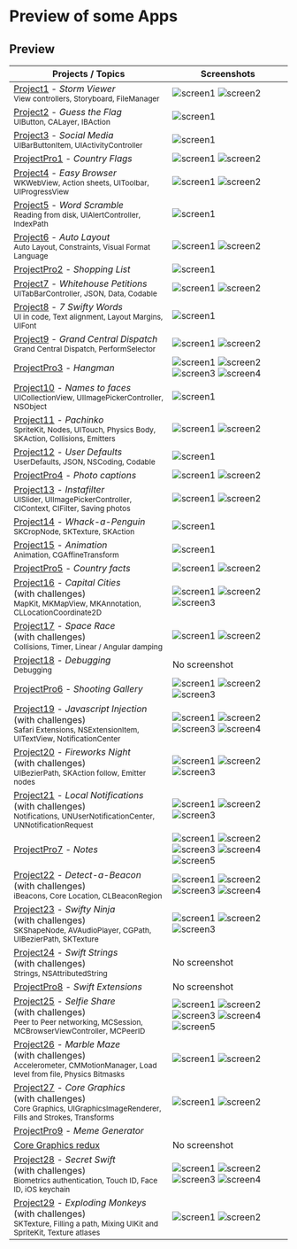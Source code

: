 # Preview of some Apps

## Preview

Projects / Topics                                                                                                                                                            | Screenshots
---                                                                                                                                                                          |---
[Project1](Project1) - *Storm Viewer*                                      <br/><sub> View controllers, Storyboard, FileManager                               </sub> | ![screen1](screenshots/project1SS1.png) ![screen2](screenshots/project1SS2.png) |
[Project2](Project2) - *Guess the Flag*                                        <br/><sub> UIButton, CALayer, IBAction                                             </sub> | ![screen1](screenshots/project2SS1.png) |
[Project3](Project3) - *Social Media*                  <br/><sub> UIBarButtonItem, UIActivityController                                   </sub> | ![screen1](screenshots/project3SS1.png) |
[ProjectPro1](ProjectPro1) - *Country Flags*                                 <br/><sub>                                                                         </sub> | ![screen1](screenshots/projectPro1SS1.png) ![screen2](screenshots/projectPro1SS1.png) |
[Project4](Project4) - *Easy Browser*                                        <br/><sub> WKWebView, Action sheets, UIToolbar, UIProgressView                     </sub> | ![screen1](screenshots/project3SS1.png) ![screen2](screenshots/project4SS2.png) |
[Project5](Project5) - *Word Scramble*                                      <br/><sub> Reading from disk, UIAlertController, IndexPath                         </sub> | ![screen1](screenshots/project5SS1.png) |
[Project6](Project6) - *Auto Layout*                                     <br/><sub> Auto Layout, Constraints, Visual Format Language                        </sub> | ![screen1](screenshots/project6SS1.png) ![screen2](screenshots/project6SS2.png) |
[ProjectPro2](ProjectPro2) - *Shopping List*                                 <br/><sub>                                                                         </sub> | ![screen1](screenshots/projectPro2SS1.png) |
[Project7](Project7) - *Whitehouse Petitions*                                        <br/><sub> UITabBarController, JSON, Data, Codable                                 </sub> | ![screen1](screenshots/project7SS1.png) ![screen2](screenshots/project7SS2.png) |
[Project8](Project8) - *7 Swifty Words*                                        <br/><sub> UI in code, Text alignment, Layout Margins, UIFont                      </sub> | ![screen1](screenshots/project8SS1.png) |
[Project9](Project9) - *Grand Central Dispatch*                                        <br/><sub> Grand Central Dispatch, PerformSelector                                 </sub> | ![screen1](screenshots/project9SS1.png) ![screen2](screenshots/project9SS2.png) |
[ProjectPro3](ProjectPro3) - *Hangman*                                <br/><sub>                                                                         </sub> | ![screen1](12-Milestone-Projects7-9/screenshots/small/screen01.png) ![screen2](12-Milestone-Projects7-9/screenshots/small/screen02.png) ![screen3](12-Milestone-Projects7-9/screenshots/small/screen03.png) ![screen4](12-Milestone-Projects7-9/screenshots/small/screen04.png) |
[Project10](Project10) - *Names to faces*                           <br/><sub> UICollectionView, UIImagePickerController, NSObject                     </sub> | ![screen1](screenshots/project10SS1.png) |
[Project11](Project11) - *Pachinko*                                      <br/><sub> SpriteKit, Nodes, UITouch, Physics Body, SKAction, Collisions, Emitters </sub> | ![screen1](screenshots/project11SS1.png) ![screen2](screenshots/project11SS1.png) |
[Project12](Project12) - *User Defaults*                                 <br/><sub> UserDefaults, JSON, NSCoding, Codable                                            </sub> | ![screen1](screenshots/project12SS1.png) |
[ProjectPro4](ProjectPro4) - *Photo captions*                             <br/><sub>                                                                         </sub> | ![screen1](screenshots/projectPro4SS1.png) ![screen2](screenshots/projectPro4SS1.png) |
[Project13](Project13) - *Instafilter*                                     <br/><sub> UISlider, UIImagePickerController, CIContext, CIFilter, Saving photos   </sub> | ![screen1](screenshots/project13SS1.png) ![screen2](screenshots/project13SS2.png) |
[Project14](Project14) - *Whack-a-Penguin*                                      <br/><sub> SKCropNode, SKTexture, SKAction                                         </sub> | ![screen1](screenshots/project14SS1.png)
[Project15](Project15) - *Animation*                                                         <br/><sub> Animation, CGAffineTransform                                            </sub> | ![screen1](screenshots/project15SS1.png) |
[ProjectPro5](ProjectPro5) - *Country facts*                             <br/><sub>                                                                         </sub> | ![screen1](screenshots/projectPro4SS1.png) ![screen2](screenshots/projectPro5SS2.png) |
[Project16](Project16) - *Capital Cities* <br/>(with challenges)                                       <br/><sub> MapKit, MKMapView, MKAnnotation, CLLocationCoordinate2D                  </sub> | ![screen1](screenshots/project16SS1.png) ![screen2](screenshots/project16SS2.png) ![screen3](screenshots/project16SS3.png) |
[Project17](Project17) - *Space Race* <br/>(with challenges)                                       <br/><sub> Collisions, Timer, Linear / Angular damping                             </sub> | ![screen1](screenshots/project17SS1.png) ![screen2](screenshots/project17SS2.png) |
[Project18](Project18) - *Debugging*                                                         <br/><sub> Debugging                                                               </sub> | No screenshot |
[ProjectPro6](ProjectPro6) - *Shooting Gallery*                             <br/><sub>                                                                         </sub> | ![screen1](screenshots/projectPro6SS1.png) ![screen2](screenshots/projectPro6SS2.png) ![screen3](screenshots/projectPro6SS2.png) |
[Project19](Project19) - *Javascript Injection* <br/>(with challenges)                                       <br/><sub> Safari Extensions, NSExtensionItem, UITextView, NotificationCenter      </sub> | ![screen1](screenshots/project19SS1.png) ![screen2](screenshots/project19SS2.png) ![screen3](screenshots/project19SS3.png) ![screen4](screenshots/project19SS4.png) |
[Project20](Project20) - *Fireworks Night* <br/>(with challenges)                                       <br/><sub> UIBezierPath, SKAction follow, Emitter nodes                          </sub> | ![screen1](screenshots/project20SS1.png) ![screen2](screenshots/project20SS2.png) ![screen3](screenshots/project20SS3.png) |
[Project21](Project21) - *Local Notifications* <br/>(with challenges)                               <br/><sub> Notifications, UNUserNotificationCenter, UNNotificationRequest          </sub> | ![screen1](screenshots/project21SS1.png) ![screen2](screenshots/project21SS2.png) ![screen3](screenshots/project21SS3.png) |
[ProjectPro7](ProjectPro7) - *Notes*                             <br/><sub>                                                                         </sub> | ![screen1](screenshots/projectPro7SS1.png) ![screen2](screenshots/projectPro7SS2.png) ![screen3](screenshots/projectPro7SS3.png) ![screen4](screenshots/projectPro7SS4.png) ![screen5](screenshots/projectPro7SS5.png) |
[Project22](Project22) - *Detect-a-Beacon* <br/>(with challenges)                                       <br/><sub> iBeacons, Core Location, CLBeaconRegion                                 </sub> | ![screen1](screenshots/project22SS1.png) ![screen2](screenshots/project22SS2.png) ![screen3](screenshots/project22SS3.png) ![screen4](screenshots/project22SS4.png) |
[Project23](Project23) - *Swifty Ninja* <br/>(with challenges)                                       <br/><sub> SKShapeNode, AVAudioPlayer, CGPath, UIBezierPath, SKTexture             </sub> | ![screen1](screenshots/project23SS1.png) ![screen2](screenshots/project23SS2.png) ![screen3](screenshots/project23SS3.png) |
[Project24](Project24) - *Swift Strings* <br/>(with challenges)                                       <br/><sub> Strings, NSAttributedString                                             </sub> | No screenshot |
[ProjectPro8](ProjectPro8) - *Swift Extensions*                             <br/><sub>                                                                         </sub> | No screenshot |
[Project25](Project25) - *Selfie Share* <br/>(with challenges)                                       <br/><sub> Peer to Peer networking, MCSession, MCBrowserViewController, MCPeerID   </sub> | ![screen1](screenshots/project25SS1.png) ![screen2](screenshots/project25SS2.png) ![screen3](screenshots/project25SS3.png) ![screen4](screenshots/project25SS4.png) ![screen5](screenshots/project25SS6.png) |
[Project26](Project26) - *Marble Maze* <br/>(with challenges)                                       <br/><sub> Accelerometer, CMMotionManager, Load level from file, Physics Bitmasks  </sub> | ![screen1](screenshots/project26SS1.png) ![screen2](screenshots/project26SS2.png) 
[Project27](Project27) - *Core Graphics* <br/>(with challenges)                               <br/><sub> Core Graphics, UIGraphicsImageRenderer, Fills and Strokes, Transforms   </sub> | ![screen1](screenshots/project27SS1.png) ![screen2](screenshots/project27SS2.png) |
[ProjectPro9](ProjectPro9) - *Meme Generator*                            <br/><sub>                                                                         </sub> | 
[Core Graphics redux](37-CoreGraphics-Redux)                                       <br/><sub>                                                                         </sub> | No screenshot |
[Project28](38-Project28) - *Secret Swift* <br/>(with challenges)                               <br/><sub> Biometrics authentication, Touch ID, Face ID, iOS keychain              </sub> | ![screen1](screenshots/project28SS1.png) ![screen2](screenshots/project28SS2.png) ![screen3](screenshots/project28SS3.png) ![screen4](screenshots/project28SS4.png) |
[Project29](39-Project29) - *Exploding Monkeys* <br/>(with challenges)                                       <br/><sub> SKTexture, Filling a path, Mixing UIKit and SpriteKit, Texture atlases  </sub> | ![screen1](screenshots/project29SS1.png) ![screen2](screenshots/project29SS2.png) 

